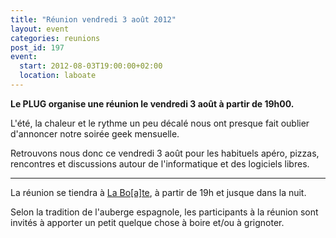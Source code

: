 ```yaml
---
title: "Réunion vendredi 3 août 2012"
layout: event
categories: reunions
post_id: 197
event:
  start: 2012-08-03T19:00:00+02:00
  location: laboate
---
```

**Le PLUG organise une réunion le vendredi 3 août à partir de 19h00.**

L'été, la chaleur et le rythme un peu décalé nous ont presque fait oublier d'annoncer notre soirée geek mensuelle.

Retrouvons nous donc ce vendredi 3 août pour les habituels apéro, pizzas, rencontres et discussions autour de l'informatique et des logiciels libres.

----
La réunion se tiendra à [La Bo\[a\]te](http://laboate.com/), à partir de 19h et jusque dans la nuit.

Selon la tradition de l'auberge espagnole, les participants à la réunion sont invités à apporter un petit quelque chose à boire et/ou à grignoter.
